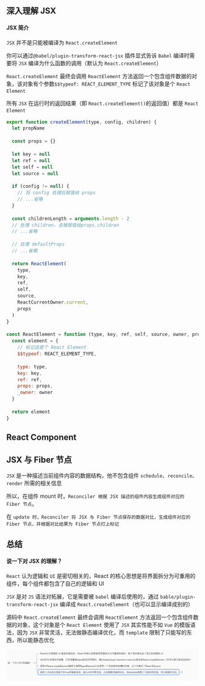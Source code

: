 ## 深入理解 JSX

#### JSX 简介

`JSX` 并不是只能被编译为 `React.createElement`

你可以通过`@babel/plugin-transform-react-jsx` 插件显式告诉 `Babel` 编译时需要将 `JSX` 编译为什么函数的调用（默认为 `React.createElement`）

`React.createElement` 最终会调用 `ReactElement` 方法返回一个包含组件数据的对象，该对象有个参数`$$typeof: REACT_ELEMENT_TYPE` 标记了该对象是个 `React Element`

所有 `JSX` 在运行时的返回结果（即 `React.createElement()`的返回值）都是 `React Element`

```js
export function createElement(type, config, children) {
  let propName

  const props = {}

  let key = null
  let ref = null
  let self = null
  let source = null

  if (config != null) {
    // 将 config 处理后赋值给 props
    // ...省略
  }

  const childrenLength = arguments.length - 2
  // 处理 children，会被赋值给props.children
  // ...省略

  // 处理 defaultProps
  // ...省略

  return ReactElement(
    type,
    key,
    ref,
    self,
    source,
    ReactCurrentOwner.current,
    props
  )
}

const ReactElement = function (type, key, ref, self, source, owner, props) {
  const element = {
    // 标记这是个 React Element
    $$typeof: REACT_ELEMENT_TYPE,

    type: type,
    key: key,
    ref: ref,
    props: props,
    _owner: owner
  }

  return element
}
```

## React Component

## JSX 与 Fiber 节点

`JSX` 是一种描述当前组件内容的数据结构，他不包含组件 `schedule`、`reconcile`、`render` 所需的相关信息

所以，在组件 mount 时，`Reconciler 根据 JSX 描述的组件内容生成组件对应的 Fiber 节点`。

在 `update 时，Reconciler 将 JSX 与 Fiber 节点保存的数据对比，生成组件对应的 Fiber 节点，并根据对比结果为 Fiber 节点打上标记`

## 总结

#### 说一下对 JSX 的理解？

`React` 认为逻辑和 `UI` 是密切相关的，React 的核心思想是将界面拆分为可重用的组件，每个组件都包含了自己的逻辑和 UI

`JSX` 是对 `JS` 语法对拓展，它是需要被 `babel` 编译后使用的，通过 `bable/plugin-transform-react-jsx` 编译成 `React.createElement`（也可以显示编译成别的）

源码中 `React.createElement` 最终会调用 `ReactElement` 方法返回一个包含组件数据的对象，这个对象是个 `React Element`
使用了 `JSX` 其实性能不如 `Vue` 的模版语法，因为 `JSX` 非常灵活，无法做静态编译优化，而 `template` 限制了只能写的东西，所以能静态优化

![Alt text](image.png)
